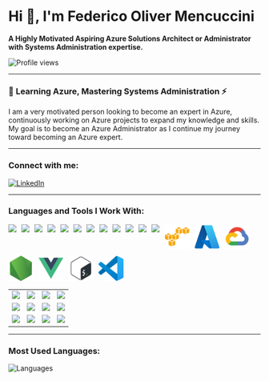 # Hi 👋, I'm Federico Oliver Mencuccini
**A Highly Motivated Aspiring Azure Solutions Architect or Administrator with Systems Administration expertise.**  

![Profile views](https://komarev.com/ghpvc/?username=donebyfreddy)

---

### 🌱 **Learning Azure, Mastering Systems Administration ⚡**  
I am a very motivated person looking to become an expert in Azure, continuously working on Azure projects to expand my knowledge and skills. My goal is to become an Azure Administrator as I continue my journey toward becoming an Azure expert.

---

### **Connect with me:**  
[![LinkedIn](https://img.shields.io/badge/LinkedIn-blue?style=for-the-badge&logo=linkedin&logoColor=white)](https://www.linkedin.com/in/fomencuccini)  

---

### **Languages and Tools I Work With:**


<div style="display: flex; flex-wrap: wrap; gap: 10px;">
  <div><img src="https://img.shields.io/badge/Azure-0078D4?style=for-the-badge&logo=microsoftazure&logoColor=white" /></div>
  <div><img src="https://img.shields.io/badge/SQL-4479A1?style=for-the-badge&logo=postgresql&logoColor=white" /></div>
  <div><img src="https://img.shields.io/badge/Terraform-623CE4?style=for-the-badge&logo=terraform&logoColor=white" /></div>
  <div><img src="https://img.shields.io/badge/PowerShell-5391FE?style=for-the-badge&logo=powershell&logoColor=white" /></div>
  <div><img src="https://img.shields.io/badge/Virtual%20Machines-FCC624?style=for-the-badge&logo=vmware&logoColor=black" /></div>
  <div><img src="https://img.shields.io/badge/HTML5-E34F26?style=for-the-badge&logo=html5&logoColor=white" /></div>
  <div><img src="https://img.shields.io/badge/JavaScript-F7DF1E?style=for-the-badge&logo=javascript&logoColor=black" /></div>
  <div><img src="https://img.shields.io/badge/Linux-FCC624?style=for-the-badge&logo=linux&logoColor=black" /></div>
  <div><img src="https://img.shields.io/badge/MySQL-4479A1?style=for-the-badge&logo=mysql&logoColor=white" /></div>
  <div><img src="https://img.shields.io/badge/Python-3776AB?style=for-the-badge&logo=python&logoColor=white" /></div>
  <div><img src="https://img.shields.io/badge/Git-F05032?style=for-the-badge&logo=git&logoColor=white" /></div>
  <div><img src="https://img.shields.io/badge/CSS3-264de4?style=for-the-badge&logo=css3&logoColor=white" /></div>
  <div><img src="https://raw.githubusercontent.com/devicons/devicon/master/icons/amazonwebservices/amazonwebservices-original.svg" alt="AWS Logo" width="50" height="50" /></div>
  <div><img src="https://raw.githubusercontent.com/devicons/devicon/master/icons/azure/azure-original.svg" alt="Azure Logo" width="50" height="50" /></div>
  <div><img src="https://raw.githubusercontent.com/devicons/devicon/master/icons/googlecloud/googlecloud-original.svg" alt="Google Cloud Logo" width="50" height="50" /></div>
  <div><img src="https://raw.githubusercontent.com/devicons/devicon/master/icons/nodejs/nodejs-original.svg" alt="Node.js Logo" width="50" height="50" /></div>
  <div><img src="https://raw.githubusercontent.com/devicons/devicon/master/icons/vuejs/vuejs-original.svg" alt="Vue.js Logo" width="50" height="50" /></div>
  <div><img src="https://raw.githubusercontent.com/devicons/devicon/master/icons/bash/bash-original.svg" alt="Bash Logo" width="50" height="50" /></div>
  <div><img src="https://raw.githubusercontent.com/devicons/devicon/master/icons/vscode/vscode-original.svg" alt="VS Code Logo" width="50" height="50" /></div>
</div>




<div align="center">
  <table>
    <tr>
      <td align="center" width="25%"><img src="https://img.shields.io/badge/Azure-0078D4?style=for-the-badge&logo=microsoftazure&logoColor=white" /></td>
      <td align="center" width="25%"><img src="https://img.shields.io/badge/SQL-4479A1?style=for-the-badge&logo=postgresql&logoColor=white" /></td>
      <td align="center" width="25%"><img src="https://img.shields.io/badge/Terraform-623CE4?style=for-the-badge&logo=terraform&logoColor=white" /></td>
      <td align="center" width="25%"><img src="https://img.shields.io/badge/PowerShell-5391FE?style=for-the-badge&logo=powershell&logoColor=white" /></td>
    </tr>
    <tr>
      <td align="center" width="25%"><img src="https://img.shields.io/badge/Virtual%20Machines-FCC624?style=for-the-badge&logo=vmware&logoColor=black" /></td>
      <td align="center" width="25%"><img src="https://img.shields.io/badge/HTML5-E34F26?style=for-the-badge&logo=html5&logoColor=white" /></td>
      <td align="center" width="25%"><img src="https://img.shields.io/badge/JavaScript-F7DF1E?style=for-the-badge&logo=javascript&logoColor=black" /></td>
      <td align="center" width="25%"><img src="https://img.shields.io/badge/Linux-FCC624?style=for-the-badge&logo=linux&logoColor=black" /></td>
    </tr>
    <tr>
      <td align="center" width="25%"><img src="https://img.shields.io/badge/MySQL-4479A1?style=for-the-badge&logo=mysql&logoColor=white" /></td>
      <td align="center" width="25%"><img src="https://img.shields.io/badge/Python-3776AB?style=for-the-badge&logo=python&logoColor=white" /></td>
      <td align="center" width="25%"><img src="https://img.shields.io/badge/Git-F05032?style=for-the-badge&logo=git&logoColor=white" /></td>
      <td align="center" width="25%"><img src="https://img.shields.io/badge/CSS3-264de4?style=for-the-badge&logo=css3&logoColor=white" /></td>
    </tr>
  </table>
</div>

---

### **Most Used Languages:**  
![Languages](https://github-readme-stats.vercel.app/api/top-langs/?username=mhamzashaikh&layout=compact&theme=dark&hide=python)

